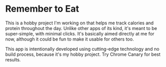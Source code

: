 # Remember to Eat

This is a hobby project I'm working on that helps me track calories and protein throughout the day. Unlike other apps of its kind, it's meant to be super-simple, with minimal clicks. It's basically aimed directly at me for now, although it could be fun to make it usable for others too.

This app is intentionally developed using cutting-edge technology and no build process, because it's my hobby project. Try Chrome Canary for best results.
